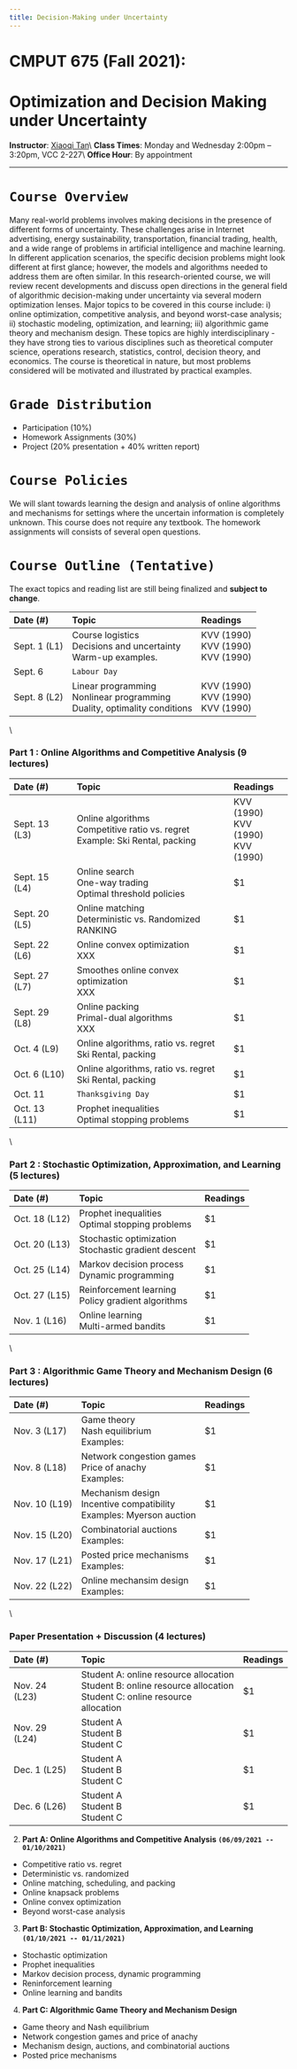 ```yaml
---
title: Decision-Making under Uncertainty
---
```



# CMPUT 675 (Fall 2021):
# Optimization and Decision Making under Uncertainty

**Instructor**: [Xiaoqi Tan](/)\\
**Class Times**: Monday and Wednesday 2:00pm – 3:20pm, VCC 2-227\\
**Office Hour**: By appointment

---


# `Course Overview`

Many real-world problems involves making decisions in the presence of different forms of uncertainty. These challenges arise in Internet advertising, energy sustainability, transportation, financial trading, health, and a wide range of problems in artificial intelligence and machine learning. In different application scenarios, the specific decision problems might look different at first glance; however, the models and algorithms needed to address them are often similar. In this research-oriented course, we will review recent developments and discuss open directions in the general field of algorithmic decision-making under uncertainty via several modern optimization lenses. Major topics to be covered in this course include: i) online optimization, competitive analysis, and beyond worst-case analysis; ii) stochastic modeling, optimization, and learning; iii) algorithmic game theory and mechanism design. These topics are highly interdisciplinary - they have strong ties to various disciplines such as theoretical computer science, operations research, statistics, control, decision theory, and economics. The course is theoretical in nature, but most problems considered will be motivated and illustrated by practical examples.


# `Grade Distribution`

- Participation (10%)
- Homework Assignments (30%)
- Project (20% presentation + 40% written report)
  

# `Course Policies`
We will slant towards learning the design and analysis of online algorithms and mechanisms for settings where the uncertain information is completely unknown. 
This course does not require any textbook. The homework assignments will consists of several open questions.



# `Course Outline (Tentative)` 

The exact topics and reading list are still being finalized and **subject to change**. 


| Date (#)        | Topic                 |  Readings                 |
|:-------------   | :-----                |  :-----                   |
| Sept. 1 (L1)    | Course logistics <br> Decisions and  uncertainty <br> Warm-up examples.      | KVV (1990) <br>  KVV (1990) <br>  KVV (1990) |
| Sept. 6         | `Labour Day`                      |                          |
| Sept. 8 (L2)    | Linear programming <br> Nonlinear programming <br> Duality, optimality conditions |   KVV (1990) <br>  KVV (1990) <br>  KVV (1990) |

\
### Part 1 : Online Algorithms and Competitive Analysis (9 lectures)

| Date (#)        | Topic                 |  Readings                 |
|:-------------   | :-----                |  :-----                   |
| Sept. 13 (L3)   | Online algorithms <br> Competitive ratio vs. regret <br> Example: Ski Rental, packing    |     KVV (1990) <br>  KVV (1990) <br>  KVV (1990) |
| Sept. 15 (L4)   | Online search <br> One-way trading <br> Optimal threshold policies    |    $1 |
| Sept. 20 (L5)   | Online matching <br> Deterministic vs. Randomized   <br> RANKING    |    $1 |
| Sept. 22 (L6)   | Online convex optimization <br> XXX    |    $1 |
| Sept. 27 (L7)   | Smoothes online convex optimization <br> XXX    |    $1 |
| Sept. 29 (L8)   | Online packing <br> Primal-dual algorithms <br> XXX   |    $1 |
| Oct. 4  (L9)   | Online algorithms, ratio vs. regret <br> Ski Rental, packing    |    $1 |
| Oct. 6  (L10)   | Online algorithms, ratio vs. regret <br> Ski Rental, packing    |    $1 |
| Oct. 11         |  `Thanksgiving Day`   |    $1 |
| Oct. 13  (L11)  | Prophet inequalities <br> Optimal stopping problems   |    $1 |

\
### Part 2 : Stochastic Optimization, Approximation, and Learning (5 lectures)

| Date (#)        | Topic                 |  Readings                 |
|:-------------   | :-----                |  :-----                   |
| Oct. 18  (L12)  | Prophet inequalities <br> Optimal stopping problems   |    $1 |
| Oct. 20  (L13)  | Stochastic optimization <br> Stochastic gradient descent   |    $1 |
| Oct. 25  (L14)  | Markov decision process <br> Dynamic programming   |    $1 |
| Oct. 27  (L15)  | Reinforcement learning <br> Policy gradient algorithms   |    $1 |
| Nov. 1  (L16)  | Online learning <br> Multi-armed bandits   |    $1 |

\
### Part 3 : Algorithmic Game Theory and Mechanism Design (6 lectures)

| Date (#)        | Topic                 |  Readings                 |
|:-------------   | :-----                |  :-----                   |
| Nov. 3  (L17)  | Game theory <br> Nash equilibrium <br> Examples:   |    $1 |
| Nov. 8  (L18)  | Network congestion games <br> Price of anachy <br> Examples:  |    $1 |
| Nov. 10  (L19)  | Mechanism design <br> Incentive compatibility <br> Examples: Myerson auction   |    $1 |
| Nov. 15  (L20)  | Combinatorial auctions <br> Examples:   |    $1 |
| Nov. 17  (L21)  | Posted price mechanisms <br> Examples:   |    $1 |
| Nov. 22  (L22)  | Online mechansim design <br> Examples:  |    $1 |

\
### Paper Presentation + Discussion (4 lectures)

| Date (#)        | Topic                 |  Readings                 |
|:-------------   | :-----                |  :-----                   |
| Nov. 24  (L23)  | Student A: online resource allocation <br> Student B: online resource allocation <br> Student C: online resource allocation   |    $1 |
| Nov. 29  (L24)  | Student A <br> Student B <br> Student C   |    $1 |
| Dec. 1  (L25)   | Student A <br> Student B <br> Student C   |    $1 |
| Dec. 6  (L26)   | Student A <br> Student B <br> Student C   |    $1 |


2. **Part A: Online Algorithms and Competitive Analysis `(06/09/2021 -- 01/10/2021)`**
  - Competitive ratio vs. regret
  - Deterministic vs. randomized
  - Online matching, scheduling, and packing
  - Online knapsack problems
  - Online convex optimization
  - Beyond worst-case analysis

3. **Part B: Stochastic Optimization, Approximation, and Learning `(01/10/2021 -- 01/11/2021)`**
  - Stochastic optimization
  - Prophet inequalities
  - Markov decision process, dynamic programming
  - Reninforcement learning
  - Online learning and bandits

4. **Part C: Algorithmic Game Theory and Mechanism Design**
  - Game theory and Nash equilibrium
  - Network congestion games and price of anachy
  - Mechanism design, auctions, and combinatorial auctions
  - Posted price mechanisms